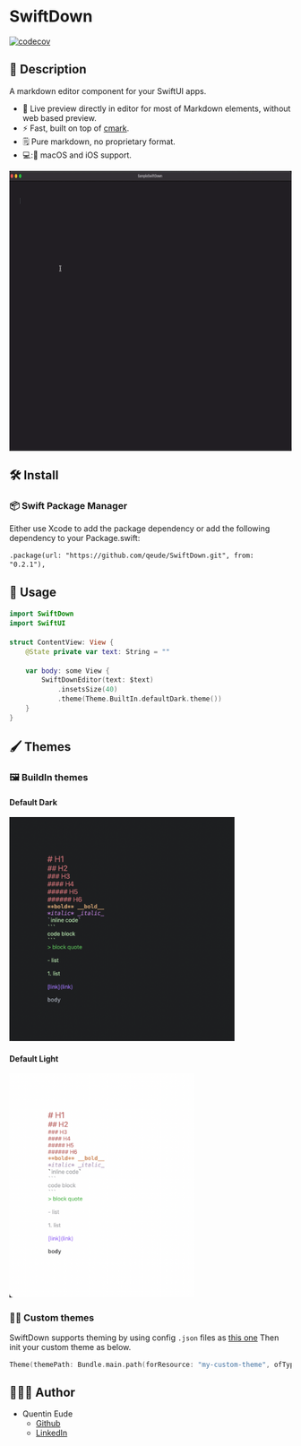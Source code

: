 # SwiftDown

[![codecov](https://codecov.io/gh/qeude/SwiftDown/branch/main/graph/badge.svg?token=RB6K3Q5QIO)](https://codecov.io/gh/qeude/SwiftDown)

## 📖 Description

A markdown editor component for your SwiftUI apps.

- 🎉 Live preview directly in editor for most of Markdown elements, without web based preview.
- ⚡️ Fast, built on top of [cmark](https://github.com/commonmark/cmark).
- 🗒 Pure markdown, no proprietary format.
- 💻:📱 macOS and iOS support.

<div align=center><img src="resources/demo.gif" align=center height="500"></div>

## 🛠️ Install

### 📦 Swift Package Manager

Either use Xcode to add the package dependency or add the following dependency to your Package.swift:

```
.package(url: "https://github.com/qeude/SwiftDown.git", from: "0.2.1"),
```

## 🔧 Usage

```swift
import SwiftDown
import SwiftUI

struct ContentView: View {
    @State private var text: String = ""

    var body: some View {
        SwiftDownEditor(text: $text)
            .insetsSize(40)
            .theme(Theme.BuiltIn.defaultDark.theme())
    }
}
```

## 🖌️ Themes

### 🖼 BuildIn themes

#### Default Dark

<img src="resources/default-dark-theme.png" height="400">

#### Default Light

<img src="resources/default-light-theme.png" height="400">

### 🧑‍🎨 Custom themes

SwiftDown supports theming by using config `.json` files as [this one](./Sources/SwiftDown/Resources/Themes/default-dark.json)
Then init your custom theme as below.

```swift
Theme(themePath: Bundle.main.path(forResource: "my-custom-theme", ofType: "json"))
```

## 👨🏻‍💻 Author

- Quentin Eude
  - [Github](https://github.com/qeude)
  - [LinkedIn](https://www.linkedin.com/in/quentineude/)
